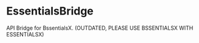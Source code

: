 # EssentialsBridge

API Bridge for BssentialsX. (OUTDATED, PLEASE USE BSSENTIALSX WITH ESSENTIALSX)
